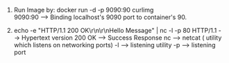 1. Run Image by: docker run -d -p 9090:90 curlimg  
   9090:90 --> Binding localhost's 9090 port to container's 90.

2. echo -e "HTTP/1.1 200 OK\r\n\r\nHello Message" | nc -l -p 80
   HTTP/1.1 --> Hypertext version
   200 OK --> Success Response
   nc --> netcat ( utility which listens on networking ports)
   -l --> listening utility
   -p --> listening port
